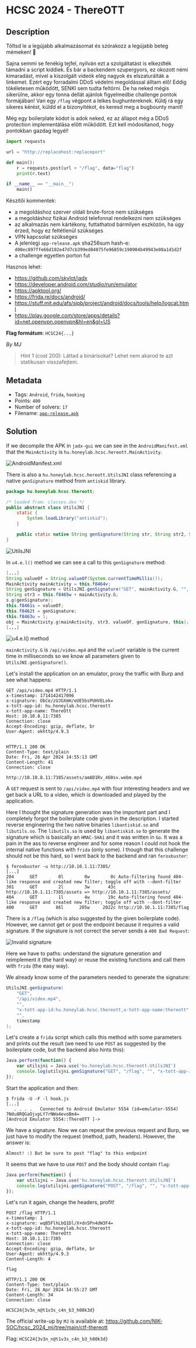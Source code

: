 # HCSC 2024 - ThereOTT

## Description

Töltsd le a legújabb alkalmazásomat és szórakozz a legújabb beteg mémeken! 🤪

Sajna semmi se fenékig tejfel, nyilván ezt a szolgáltatást is elkezdték támadni a script kiddiek. És bár a backendem szupergyors, ez okozott némi kimaradást, mivel a kiszolgált videók elég nagyok és elszaturálták a linkemet. Ezért egy forradalmi DDoS védelmi megoldással álltam elő! Eddig tökéletesen működött, SENKI sem tudta feltörni. De ha neked mégis sikerülne, akkor egy tonna dellát ajánlok figyelmedbe challenge pontok formájában! Van egy `/flag` végpont a lelkes bughuntereknek. Küldj rá egy sikeres kérést, küldd el a bizonyítékot, és keresd meg a bugbounty manit!

Még egy boilerplate kódot is adok neked, ez az állapot még a DDoS protection implementálása előtt működött. Ezt kell módosítanod, hogy pontokban gazdag legyél!

```py
import requests

url = "http://replacehost:replaceport"

def main():
    r = requests.post(url + "/flag", data="flag")
    print(r.text)

if __name__ == "__main__":
    main()
```

Készítői kommentek:
* a megoldáshoz szerver oldali brute-force nem szükséges
* a megoldáshoz fizikai Android telefonnal rendelkezni nem szükséges
* az alkalmazás nem kártékony, futtathatod bármilyen eszközön, ha úgy érzed, hogy ez feltétlenül szükséges
* VPN kapcsolat szükséges
* A jelenlegi `app-release.apk` sha256sum hash-e: `d00ec897ffe66d102e47d7cb399ed84075fe96859c190904b49943e08a1d1d2f`
* a challenge egyetlen porton fut

Hasznos lehet:
* https://github.com/skylot/jadx
* https://developer.android.com/studio/run/emulator
* https://apktool.org/
* https://frida.re/docs/android/
* https://stuff.mit.edu/afs/sipb/project/android/docs/tools/help/logcat.html
* https://play.google.com/store/apps/details?id=net.openvpn.openvpn&hl=en&gl=US

**Flag formátum**: `HCSC24{...}`

*By MJ*

> Hint 1 (cost 200): Láttad a binárisokat? Lehet nem akarod te azt statikusan visszafejteni.


## Metadata

- Tags: `Android`, `frida`, `hooking`
- Points: `400`
- Number of solvers: `17`
- Filename: [`app-release.apk`](files/app-release.apk)

## Solution

If we decompile the APK in `jadx-gui` we can see in the `AndroidManifest.xml` that the `MainActivity` is `hu.honeylab.hcsc.hereott.MainActivity`.

![AndroidManifest.xml](media/android-manifest.png.png)

There is also a `hu.honeylab.hcsc.hereott.UtilsJNI` class referencing a native `genSignature` method from `antiskid` library.

```java
package hu.honeylab.hcsc.thereott;

/* loaded from: classes.dex */
public abstract class UtilsJNI {
    static {
        System.loadLibrary("antiskid");
    }

    public static native String genSignature(String str, String str2, String str3, String str4, String str5, String str6);
}
```

![UtilsJNI](media/utilsjni.png)

In `u4.e.l()` method we can see a call to this `genSignature` method:

```java
[...]
String valueOf = String.valueOf(System.currentTimeMillis());
MainActivity mainActivity = this.f8464v;
String genSignature = UtilsJNI.genSignature("GET", mainActivity.G, "", "x-tott-app-id:hu.honeylab.hcsc.thereott,x-tott-app-name:thereott", "", valueOf);
String str3 = this.f8465w + mainActivity.G;
s.g(genSignature);
this.f8461s = valueOf;
this.f8462t = genSignature;
this.f8463u = 1;
obj = MainActivity.g(mainActivity, str3, valueOf, genSignature, this);
[...]
```

![u4.e.l() method](media/gensignature-call.png)

`mainActivity.G` is `/api/video.mp4` and the `valueOf` variable is the current time in milliseconds so we know all parameters given to `UtilsJNI.genSignature()`.

Let's install the application on an emulator, proxy the traffic with Burp and see what happens:

```
GET /api/video.mp4 HTTP/1.1
x-timestamp: 1714142417096
x-signature: ObCe/zUJGXmH/eUE5bsPUHVELok=
x-tott-app-id: hu.honeylab.hcsc.thereott
x-tott-app-name: ThereOtt
Host: 10.10.8.11:7385
Connection: close
Accept-Encoding: gzip, deflate, br
User-Agent: okhttp/4.9.3


```

```
HTTP/1.1 200 OK
Content-Type: text/plain
Date: Fri, 26 Apr 2024 14:55:13 GMT
Content-Length: 41
Connection: close

http://10.10.8.11:7385/assets/amAD1Rv_460sv.webm.mp4
```

A `GET` request is sent to `/api/video.mp4` with four interesting headers and we get back a URL to a video, which is downloaded and played by the application.

Here I thought the signature generation was the important part and I completely forgot the boilerplate code given in the description. I started reverse engineering the two native binaries `libantiskid.so` and `libutils.so`. The `libutils.so` is used by `libantiskid.so` to generate the signature which is basically an `HMAC-SHA1` and it was written in `Go`. It was a pain in the ass to reverse engineer and for some reason I could not hook the internal native functions with `frida` (only some). I though that this challenge should not be this hard, so I went back to the backend and ran `feroxbuster`:

```
$ feroxbuster -u http://10.10.1.11:7385/
[...]
204      GET        0l        0w        0c Auto-filtering found 404-like response and created new filter; toggle off with --dont-filter
301      GET        2l        3w       43c http://10.10.1.11:7385/assets => http://10.10.1.11:7385/assets/
404      GET        1l        4w       19c Auto-filtering found 404-like response and created new filter; toggle off with --dont-filter
400      GET       86l      205w     2022c http://10.10.1.11:7385/flag
```

There is a `/flag` (which is also suggested by the given boilerplate code). However, we cannot get or post the endpoint because it requires a valid signature. If the signature is not correct the server sends a `400 Bad Request`:

![Invalid signature](media/invalid-signature.png)

Here we have to paths: understand the signature generation and reimplement it (the hard way) or reuse the existing functions and call them with `frida` (the easy way).

We already know some of the parameters needed to generate the signature:

```java
UtilsJNI.genSignature(
    "GET",                                                                  // method
    "/api/video.mp4",                                                       // path
    "",                                                                     // unknown (maybe the query string)
    "x-tott-app-id:hu.honeylab.hcsc.thereott,x-tott-app-name:thereott",     // some headers
    "",                                                                     // unknown (maybe the request data in case of POST)
    timestamp                                                               // timestamp, has to be equal to the x-timestamp header
);
```

Let's create a `frida` script which calls this method with some parameters and prints out the result (we need to use `POST` as suggested by the boilerplate code, but the backend also hints this):

```javascript
Java.perform(function() {
    var utilsjni = Java.use('hu.honeylab.hcsc.thereott.UtilsJNI')
    console.log(utilsjni.genSignature("GET", "/flag", "", "x-tott-app-id:hu.honeylab.hcsc.thereott,x-tott-app-name:thereott", "", "1"))
});
```

Start the application and then:

```
$ frida -U -F -l hook.js
[...]
   . . . .   Connected to Android Emulator 5554 (id=emulator-5554)
7Ndu8RQGaOjvpLY7rNWa4evoBm4=
[Android Emulator 5554::ThereOTT ]->
```

We have a signature. Now we can repeat the previous request and Burp, we just have to modify the request (method, path, headers). However, the answer is:

```
Almost! :) But be sure to post "flag" to this endpoint
```

It seems that we have to use `POST` and the body should contain `flag`:

```javascript
Java.perform(function() {
    var utilsjni = Java.use('hu.honeylab.hcsc.thereott.UtilsJNI')
    console.log(utilsjni.genSignature("POST", "/flag", "", "x-tott-app-id:hu.honeylab.hcsc.thereott,x-tott-app-name:thereott", "flag", "1"))
});
```

Let's run it again, change the headers, profit!

```
POST /flag HTTP/1.1
x-timestamp: 1
x-signature: wqB5FlhLbQ1Dl/X+dn5Pn4dW3F4=
x-tott-app-id: hu.honeylab.hcsc.thereott
x-tott-app-name: ThereOtt
Host: 10.10.1.11:7385
Connection: close
Accept-Encoding: gzip, deflate, br
User-Agent: okhttp/4.9.3
Content-Length: 4

flag
```

```
HTTP/1.1 200 OK
Content-Type: text/plain
Date: Fri, 26 Apr 2024 14:55:27 GMT
Content-Length: 34
Connection: close

HCSC24{3v3n_n@t1v3s_c4n_b3_h00k3d}
```

The official write-up by `MJ` is available at: <https://github.com/NIK-SOC/hcsc_2024_mj/tree/main/ctf-thereott>

Flag: `HCSC24{3v3n_n@t1v3s_c4n_b3_h00k3d}`